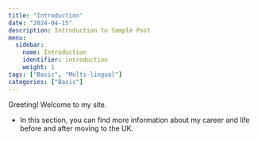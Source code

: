 ```yaml
---
title: "Introduction"
date: "2024-04-15"
description: Introduction to Sample Post
menu:
  sidebar:
    name: Introduction
    identifier: introduction
    weight: 1
tags: ["Basic", "Multi-lingual"]
categories: ["Basic"]
---
```


Greeting! Welcome to my site.

- In this section, you can find more information about my career and life before and after moving to the UK.
